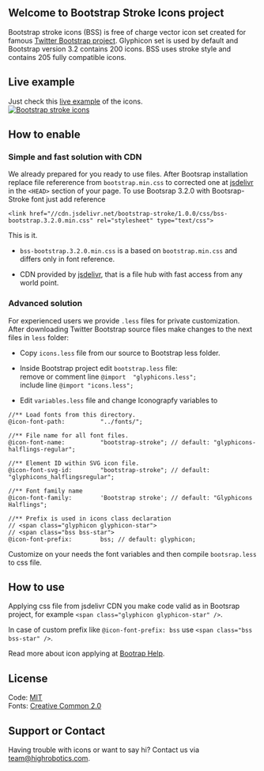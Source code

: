 ## Welcome to Bootstrap Stroke Icons project
Bootstrap stroke icons (BSS) is free of charge vector icon set created for famous [Twitter Bootstrap project](https://github.com/twbs/bootstrap). Glyphicon set is used by default and Bootstrap version 3.2 contains 200 icons. BSS uses stroke style and contains 205 fully compatible icons.

 
## Live example
Just check this <a href="http://highrobotics.com/we-did-it/web/bootstrapstrokeicon.aspx" target="_blank">live example</a> of the icons.
<br/>
<a href="http://highrobotics.com/we-did-it/web/bootstrapstrokeicon.aspx" target="_blank">
<img src="http://www.highrobotics.com/media/images/bss_github.jpg" alt="Bootstrap stroke icons" /></a>

## How to enable

### Simple and fast solution with CDN 

We already prepared for you ready to use files.
After Bootsrap installation replace file refererence from `bootstrap.min.css` to corrected one at [jsdelivr](http://www.jsdelivr.com/#!bootstrap-stroke) in the ```<HEAD>``` section of your page. To use Bootsrap 3.2.0 with Bootsrap-Stroke font just add reference

```
<link href="//cdn.jsdelivr.net/bootstrap-stroke/1.0.0/css/bss-bootstrap.3.2.0.min.css" rel="stylesheet" type="text/css">
```

This is it.

* ```bss-bootstrap.3.2.0.min.css``` is a based on ```bootstrap.min.css``` and differs only in font reference.

* CDN provided by [jsdelivr](http://www.jsdelivr.com), that is a file hub with fast access from any world point.

### Advanced solution

For experienced users we provide ```.less``` files for private customization. After downloading Twitter Bootstrap source files make changes to the next files in ```less``` folder:

* Copy ```icons.less``` file from our source to Bootstrap less folder.

* Inside Bootstrap project edit ```bootstrap.less``` file:   
  remove or comment line ```@import  "glyphicons.less";```   
  include line ```@import "icons.less";```

* Edit ```variables.less``` file and change Iconograpfy variables to
```
//** Load fonts from this directory.
@icon-font-path:          "../fonts/";

//** File name for all font files.
@icon-font-name:          "bootstrap-stroke"; // default: "glyphicons-halflings-regular";

//** Element ID within SVG icon file.
@icon-font-svg-id:        "bootstrap-stroke"; // default: "glyphicons_halflingsregular";

//** Font family name
@icon-font-family:        'Bootstrap stroke'; // default: "Glyphicons Halflings";

//** Prefix is used in icons class declaration 
// <span class="glyphicon glyphicon-star">
// <span class="bss bss-star">
@icon-font-prefix:        bss; // default: glyphicon;
```

Customize on your needs the font variables and then compile ```bootsrap.less``` to css file.

## How to use
Applying css file from jsdelivr CDN you make code valid as in Bootsrap project, for example ```<span class="glyphicon glyphicon-star" />```.

In case of custom prefix like ```@icon-font-prefix: bss``` use ```<span class="bss bss-star" />```. 

Read more about icon applying at [Bootrap Help](http://getbootstrap.com/components/).

## License
Code: [MIT](http://opensource.org/licenses/MIT)   
Fonts: [Creative Common 2.0](http://creativecommons.org/licenses/by/2.0/)

## Support or Contact
Having trouble with icons or want to say hi? Contact us via team@highrobotics.com.

